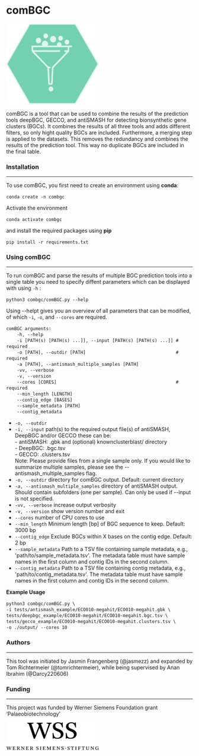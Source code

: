 # comBGC
<img src="images/com-bgc-logo.png" alt="Werner Siemens Foundation" width="250" />

comBGC is a tool that can be used to combine the results of the prediction tools deepBGC, GECCO, and antiSMASH for detecting bionsynthetic gene clusters (BGCs). It combines the results of all three tools and adds different filters, so only hight quality BGCs are included. Furthermore, a merging step is applied to the datasets. This removes the redundancy and combines the results of the prediction tool. This way no duplicate BGCs are included in the final table.
### Installation
---
To use comBGC, you first need to create an environment using **conda**:
    
    conda create -n combgc

Activate the environment

    conda activate combgc

and install the required packages using **pip**

    pip install -r requirements.txt

### Using comBGC
---
To run comBGC and parse the results of multiple BGC prediction tools into a single table you need to specify diffent parameters which can be displayed with using `-h` :

    python3 combgc/comBGC.py --help

Using --helpt gives you an overview of all parameters that can be modified, of which `-i`, `-o`, and `--cores` are required.

    comBGC arguments:
        -h, --help              
        -i [PATH(s) [PATH(s) ...]], --input [PATH(s) [PATH(s) ...]] # required
        -o [PATH], --outdir [PATH]                                  # required
        -a [PATH], --antismash_multiple_samples [PATH] 
        -vv, --verbose          
        -v, --version           
        --cores [CORES]                                             # required
        --min_length [LENGTH]   
        --contig_edge [BASES]   
        --sample_metadata [PATH]
        --contig_metadata

- `-o, --outdir`
- `-i, --input` path(s) to the required output file(s) of antiSMASH, DeepBGC and/or GECCO
                these can be:  
                    - antiSMASH: <sample name>.gbk and (optional) knownclusterblast/ directory  
                    - DeepBGC:   <sample name>.bgc.tsv  
                    - GECCO:     <sample name>.clusters.tsv  
                Note: Please provide files from a single sample only. If you would like to
                summarize multiple samples, please see the --antismash_multiple_samples flag.
- `-o, --outdir` directory for comBGC output. Default: current directory
- `-a, --antismash_multiple_samples` directory of antiSMASH output. Should contain subfolders (one per
                                sample). Can only be used if --input is not specified.
- `-vv, --verbose` increase output verbosity
- `-v, --version` show version number and exit
- `--cores` number of CPU cores to use
- `--min_length` Minimum length [bp] of BGC sequence to keep. Default: 3000 bp
- `--contig_edge` Exclude BGCs within X bases on the contig edge. Default: 2 bp
- `--sample_metadata` Path to a TSV file containing sample metadata, 
                                e.g., 'path/to/sample_metadata.tsv'. The metadata table must have sample names 
                                in the first column and  contig IDs in the second column.
- `--contig_metadata` Path to a TSV file containing contig metadata, 
                                e.g., 'path/to/contig_metadata.tsv'. The metadata table must have sample names 
                                in the first column and  contig IDs in the second column.


**Example Usage**

    python3 combgc/comBGC.py \
    -i tests/antismash_example/ECO010-megahit/ECO010-megahit.gbk \
    tests/deepbgc_example/ECO010-megahit/ECO010-megahit.bgc.tsv \
    tests/gecco_example/ECO010-megahit/ECO010-megahit.clusters.tsv \
    -o ./output/ --cores 10


### Authors
---
This tool was initiated by Jasmin Frangenberg (@jasmezz) and expanded by Tom Richtermeier (@tomrichtermeier), while being supervised by Anan Ibrahim (@Darcy220606)

### Funding
---
This project was funded by Werner Siemens Foundation grant ‘Palaeobiotechnology’

<img src="images/wss.svg" alt="Werner Siemens Foundation" width="250" />


